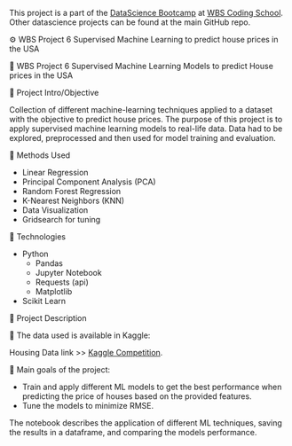 This project is a part of the [DataScience Bootcamp](https://www.wbscodingschool.com/data-science-bootcamp/) at [WBS Coding School](https://www.wbscodingschool.com/). Other datascience projects can be found at the main GitHub repo.</br>

⚙ WBS Project 6 Supervised Machine Learning to predict house prices in the USA

🔹 WBS Project 6 Supervised Machine Learning Models to predict House prices in the USA

🔸 Project Intro/Objective

Collection of different machine-learning techniques applied to a dataset with the objective to predict house prices.
The purpose of this project is to apply supervised machine learning models to real-life data.
Data had to be explored, preprocessed and then used for model training and evaluation.

🔹 Methods Used
  * Linear Regression
  * Principal Component Analysis (PCA)
  * Random Forest Regression
  * K-Nearest Neighbors (KNN)
  * Data Visualization
  * Gridsearch for tuning

🔹 Technologies
  * Python
    * Pandas
    * Jupyter Notebook
    * Requests (api)
    * Matplotlib
  * Scikit Learn
   
🔸 Project Description

🔸 The data used is available in Kaggle:

Housing Data link >> [Kaggle Competition](https://www.kaggle.com/competitions/house-prices-advanced-regression-techniques/data).

🔸 Main goals of the project:

* Train and apply different ML models to get the best performance when predicting the price of houses based on the provided features.
* Tune the models to minimize RMSE.

The notebook describes the application of different ML techniques, saving the results in a dataframe, and comparing the models performance.
